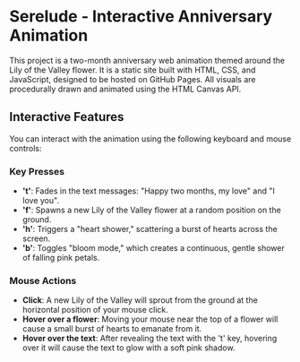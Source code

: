 # Serelude - Interactive Anniversary Animation

This project is a two-month anniversary web animation themed around the Lily of the Valley flower. It is a static site built with HTML, CSS, and JavaScript, designed to be hosted on GitHub Pages. All visuals are procedurally drawn and animated using the HTML Canvas API.

## Interactive Features

You can interact with the animation using the following keyboard and mouse controls:

### Key Presses
*   **'t'**: Fades in the text messages: "Happy two months, my love" and "I love you".
*   **'f'**: Spawns a new Lily of the Valley flower at a random position on the ground.
*   **'h'**: Triggers a "heart shower," scattering a burst of hearts across the screen.
*   **'b'**: Toggles "bloom mode," which creates a continuous, gentle shower of falling pink petals.

### Mouse Actions
*   **Click**: A new Lily of the Valley will sprout from the ground at the horizontal position of your mouse click.
*   **Hover over a flower**: Moving your mouse near the top of a flower will cause a small burst of hearts to emanate from it.
*   **Hover over the text**: After revealing the text with the 't' key, hovering over it will cause the text to glow with a soft pink shadow.